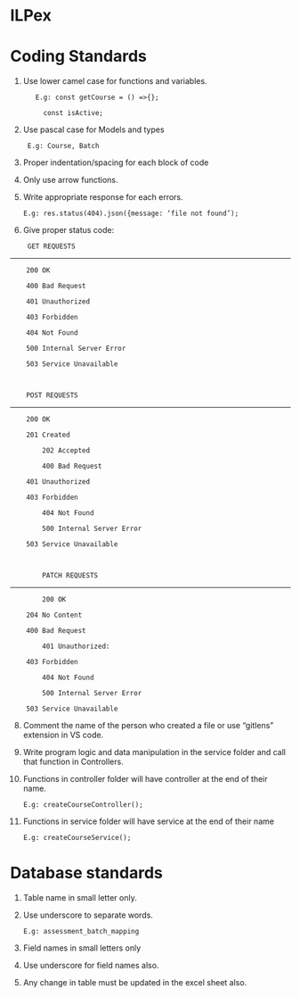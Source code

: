 # ILPex

# Coding Standards 

1. Use lower camel case for functions and variables. 

	      E.g: const getCourse = () =>{}; 

	        const isActive; 

2. Use pascal case for Models and types 

		E.g: Course, Batch 

3. Proper indentation/spacing for each block of code 

4. Only use arrow functions. 

5. Write appropriate response for each errors. 

	   E.g: res.status(404).json({message: ‘file not found’); 

6. Give proper status code: 

		GET REQUESTS
----------------------------------------------

		200 OK
		
		400 Bad Request
		
		401 Unauthorized
		
		403 Forbidden
		
		404 Not Found
		
		500 Internal Server Error
		
		503 Service Unavailable



   		POST REQUESTS
----------------------------------------------
		200 OK

  		201 Created

    		202 Accepted

      		400 Bad Request

 		401 Unauthorized

   		403 Forbidden

     		404 Not Found

       		500 Internal Server Error

  		503 Service Unavailable



    		PATCH REQUESTS
----------------------------------------------
      		200 OK

 		204 No Content

   		400 Bad Request

     		401 Unauthorized:

		403 Forbidden

     		404 Not Found

      		500 Internal Server Error

  		503 Service Unavailable
       		

8. Comment the name of the person who created a file or use “gitlens” extension in VS code. 

9. Write program logic and data manipulation in the service folder and call that function in Controllers. 

10. Functions in controller folder will have controller at the end of their name. 

		E.g: createCourseController(); 

11. Functions in service folder will have service at the end of their name 

	    E.g: createCourseService(); 

# Database standards 

1. Table name in small letter only. 

2. Use underscore to separate words. 

	   E.g: assessment_batch_mapping 

3. Field names in small letters only 

4. Use underscore for field names also. 

5. Any change in table must be updated in the excel sheet also. 

	 
